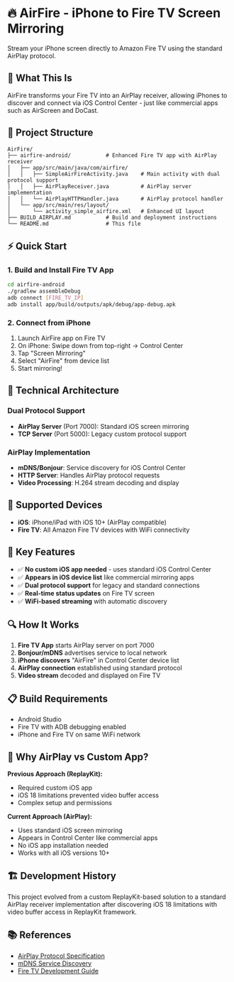 # 🔥 AirFire - iPhone to Fire TV Screen Mirroring

Stream your iPhone screen directly to Amazon Fire TV using the standard AirPlay protocol.

## 🎯 What This Is

AirFire transforms your Fire TV into an AirPlay receiver, allowing iPhones to discover and connect via iOS Control Center - just like commercial apps such as AirScreen and DoCast.

## 📁 Project Structure

```
AirFire/
├── airfire-android/           # Enhanced Fire TV app with AirPlay receiver
│   ├── app/src/main/java/com/airfire/
│   │   ├── SimpleAirFireActivity.java    # Main activity with dual protocol support
│   │   ├── AirPlayReceiver.java          # AirPlay server implementation
│   │   └── AirPlayHTTPHandler.java       # AirPlay protocol handler
│   └── app/src/main/res/layout/
│       └── activity_simple_airfire.xml   # Enhanced UI layout
├── BUILD_AIRPLAY.md           # Build and deployment instructions
└── README.md                  # This file
```

## ⚡ Quick Start

### 1. Build and Install Fire TV App
```bash
cd airfire-android
./gradlew assembleDebug
adb connect [FIRE_TV_IP]
adb install app/build/outputs/apk/debug/app-debug.apk
```

### 2. Connect from iPhone
1. Launch AirFire app on Fire TV
2. On iPhone: Swipe down from top-right → Control Center
3. Tap "Screen Mirroring"
4. Select "AirFire" from device list
5. Start mirroring!

## 🔧 Technical Architecture

### Dual Protocol Support
- **AirPlay Server** (Port 7000): Standard iOS screen mirroring
- **TCP Server** (Port 5000): Legacy custom protocol support

### AirPlay Implementation
- **mDNS/Bonjour**: Service discovery for iOS Control Center
- **HTTP Server**: Handles AirPlay protocol requests
- **Video Processing**: H.264 stream decoding and display

## 📱 Supported Devices

- **iOS**: iPhone/iPad with iOS 10+ (AirPlay compatible)
- **Fire TV**: All Amazon Fire TV devices with WiFi connectivity

## 🚀 Key Features

- ✅ **No custom iOS app needed** - uses standard iOS Control Center
- ✅ **Appears in iOS device list** like commercial mirroring apps
- ✅ **Dual protocol support** for legacy and standard connections
- ✅ **Real-time status updates** on Fire TV screen
- ✅ **WiFi-based streaming** with automatic discovery

## 🔍 How It Works

1. **Fire TV App** starts AirPlay server on port 7000
2. **Bonjour/mDNS** advertises service to local network
3. **iPhone discovers** "AirFire" in Control Center device list
4. **AirPlay connection** established using standard protocol
5. **Video stream** decoded and displayed on Fire TV

## 📋 Build Requirements

- Android Studio
- Fire TV with ADB debugging enabled
- iPhone and Fire TV on same WiFi network

## 🎯 Why AirPlay vs Custom App?

**Previous Approach (ReplayKit):**
- Required custom iOS app
- iOS 18 limitations prevented video buffer access
- Complex setup and permissions

**Current Approach (AirPlay):**
- Uses standard iOS screen mirroring
- Appears in Control Center like commercial apps
- No iOS app installation needed
- Works with all iOS versions 10+

## 🏗️ Development History

This project evolved from a custom ReplayKit-based solution to a standard AirPlay receiver implementation after discovering iOS 18 limitations with video buffer access in ReplayKit framework.

## 📚 References

- [AirPlay Protocol Specification](https://nto.github.io/AirPlay.html)
- [mDNS Service Discovery](https://developer.apple.com/bonjour/)
- [Fire TV Development Guide](https://developer.amazon.com/docs/fire-tv/getting-started-developing-apps-and-games.html)